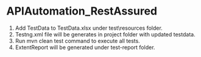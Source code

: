 # APIAutomation_RestAssured

1. Add TestData to TestData.xlsx under test\resources folder.
2. Testng.xml file will be generates in project folder with updated testdata.
3. Run mvn clean test command to execute all tests.
4. ExtentReport will be generated under test-report folder.

